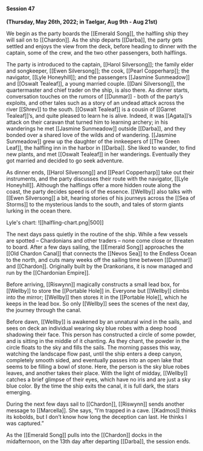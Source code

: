 #### Session 47

**(Thursday, May 26th, 2022; in Taelgar, Aug 9th - Aug 21st)**

We begin as the party boards the [[Emerald Song]], the halfling ship they will sail on to [[Chardon]]. As the ship departs [[Darba]], the party gets settled and enjoys the view from the deck, before heading to dinner with the captain, some of the crew, and the two other passengers, both halflings.

The party is introduced to the captain, [[Harol Silversong]]; the family elder and songkeeper, [[Ewen Silversong]]; the cook, [[Pearl Copperharp]]; the navigator, [[Lyle Honeyhill]]; and the passengers [[Jasmine Sunmeadow]] and [[Oswalt Tealeaf]], a young married couple. [[Dani Silversong]], the quartermaster and chief trader on the ship, is also there. As dinner starts, conversation touches on the rumors of [[Dunmar]] - both of the party’s exploits, and other tales such as a story of an undead attack across the river [[Shrev]] to the south. [[Oswalt Tealeaf]] is a cousin of [[Garret Tealeaf]]’s, and quite pleased to learn he is alive. Indeed, it was [[Agata]]’s attack on their caravan that turned him to learning archery; in his wanderings he met [[Jasmine Sunmeadow]] outside [[Darba]], and they bonded over a shared love of the wilds and of wandering. [[Jasmine Sunmeadow]] grew up the daughter of the innkeepers of [[The Green Leaf]], the halfling inn in the harbor in [[Darba]]. She liked to wander, to find new plants, and met [[Oswalt Tealeaf]] in her wanderings. Eventually they got married and decided to go seek adventure.

As dinner ends, [[Harol Silversong]] and [[Pearl Copperharp]] take out their instruments, and the party discusses their route with the navigator, [[Lyle Honeyhill]]. Although the halflings offer a more hidden route along the coast, the party decides speed is of the essence. [[Wellby]] also talks with [[Ewen Silversong]] a bit, hearing stories of his journeys across the [[Sea of Storms]] to the mysterious lands to the south, and tales of storm giants lurking in the ocean there. 

Lyle's chart:
![[halfling-chart.png|500]]

The next days pass quietly in the routine of the ship. While a few vessels are spotted – Chardonians and other traders – none come close or threaten to board. After a few days sailing, the [[Emerald Song]] approaches the [[Old Chardon Canal]] that connects the [[Nevos Sea]] to the Endless Ocean to the north, and cuts many weeks off the sailing time between [[Dunmar]] and [[Chardon]]. Originally built by the Drankorians, it is now managed and run by the [[Chardonian Empire]]. 

Before arriving, [[Riswynn]] magically constructs a small lead box, for [[Wellby]] to store the [[Portable Hole]] in. Everyone but [[Wellby]] climbs into the mirror; [[Wellby]] then stores it in the [[Portable Hole]], which he keeps in the lead box. So only [[Wellby]] sees the scenes of the next day, the journey through the canal.

Before dawn, [[Wellby]] is awakened by an unnatural wind in the sails, and sees on deck an individual wearing sky blue robes with a deep hood shadowing their face. This person has constructed a circle of some powder, and is sitting in the middle of it chanting. As they chant, the powder in the circle floats to the sky and fills the sails. The morning passes this way, watching the landscape flow past, until the ship enters a deep canyon, completely smooth sided, and eventually passes into an open lake that seems to be filling a bowl of stone. Here, the person is the sky blue robes leaves, and another takes their place. With the light of midday, [[Wellby]] catches a brief glimpse of their eyes, which have no iris and are just a sky blue color. By the time the ship exits the canal, it is full dark, the stars emerging. 

During the next few days sail to [[Chardon]], [[Riswynn]] sends another message to [[Marcella]]. She says, “I’m trapped in a cave. [[Kadmos]] thinks its kobolds, but I don’t know how long the deception can last. He thinks I was captured.” 

As the [[Emerald Song]] pulls into the [[Chardon]] docks in the midafternoon, on the 13th day after departing [[Darba]], the session ends. 
